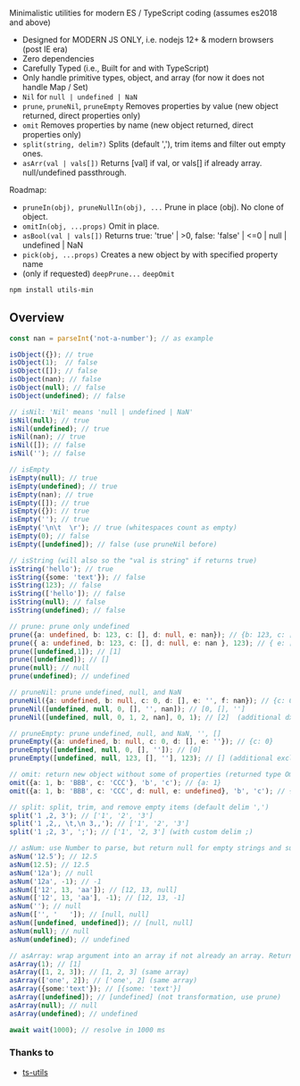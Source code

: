 
Minimalistic utilities for modern ES / TypeScript coding (assumes es2018 and above)

- Designed for MODERN JS ONLY, i.e. nodejs 12+ & modern browsers (post IE era)
- Zero dependencies
- Carefully Typed (i.e., Built for and with TypeScript)
- Only handle primitive types, object, and array (for now it does not handle Map / Set)
- `Nil` for `null | undefined | NaN`
- `prune`, `pruneNil`, `pruneEmpty` Removes properties by value (new object returned, direct properties only)
- `omit` Removes properties by name (new object returned, direct properties only)
- `split(string, delim?)` Splits (default ','), trim items and filter out empty ones.
- `asArr(val | vals[])` Returns [val] if val, or vals[] if already array. null/undefined passthrough.


Roadmap: 
- `pruneIn(obj), pruneNullIn(obj), ...` Prune in place (obj). No clone of object. 
- `omitIn(obj, ...props)` Omit in place.
- `asBool(val | vals[])` Returns true: 'true' | >0, false: 'false' | <=0 | null | undefined | NaN
- `pick(obj, ...props)` Creates a new object by with specified property name
- (only if requested) `deepPrune...` `deepOmit`


```sh
npm install utils-min
```

## Overview


```ts
const nan = parseInt('not-a-number'); // as example

isObject({}); // true
isObject(1);  // false
isObject([]); // false
isObject(nan); // false
isObject(null); // false
isObject(undefined); // false

// isNil: 'Nil' means 'null | undefined | NaN'
isNil(null); // true
isNil(undefined); // true
isNil(nan); // true
isNil([]); // false
isNil(''); // false

// isEmpty
isEmpty(null); // true
isEmpty(undefined); // true
isEmpty(nan); // true
isEmpty([]); // true
isEmpty({}): // true
isEmpty(''); // true
isEmpty('\n\t  \r'); // true (whitespaces count as empty)
isEmpty(0); // false
isEmpty([undefined]); // false (use pruneNil before)

// isString (will also so the "val is string" if returns true)
isString('hello'); // true 
isString({some: 'text'}); // false 
isString(123); // false 
isString(['hello']); // false 
isString(null); // false
isString(undefined); // false 

// prune: prune only undefined
prune({a: undefined, b: 123, c: [], d: null, e: nan}); // {b: 123, c: [], d: null, c: nan}
prune({ a: undefined, b: 123, c: [], d: null, e: nan }, 123); // { e: [], f: '' } (with additional exclude 123)
prune([undefined,1]); // [1]
prune([undefined]); // []
prune(null); // null
prune(undefined); // undefined

// pruneNil: prune undefined, null, and NaN
pruneNil({a: undefined, b: null, c: 0, d: [], e: '', f: nan}); // {c: 0, d: [], e: ''}
pruneNil([undefined, null, 0, [], '', nan]); // [0, [], '']
pruneNil([undefined, null, 0, 1, 2, nan], 0, 1); // [2]  (additional dxcludes 0 and 1)

// pruneEmpty: prune undefined, null, and NaN, '', []
pruneEmpty({a: undefined, b: null, c: 0, d: [], e: ''}); // {c: 0}
pruneEmpty([undefined, null, 0, [], '']); // [0]
pruneEmpty([undefined, null, 123, [], ''], 123); // [] (additional exclude 123)

// omit: return new object without some of properties (returned type Omit<T, K extends Extract<keyof T, string>>)
omit({a: 1, b: 'BBB', c: 'CCC'}, 'b', 'c'); // {a: 1}
omit({a: 1, b: 'BBB', c: 'CCC', d: null, e: undefined}, 'b', 'c'); // {a: 1, d: null, e: undefined}

// split: split, trim, and remove empty items (default delim ',')
split('1 ,2, 3'); // ['1', '2', '3']
split('1 ,2,, \t,\n 3,,'); // ['1', '2', '3']
split('1 ;2, 3', ';'); // ['1', '2, 3'] (with custom delim ;)

// asNum: use Number to parse, but return null for empty strings and support array.
asNum('12.5'); // 12.5
asNum(12.5); // 12.5
asNum('12a'); // null
asNum('12a', -1); // -1
asNum(['12', 13, 'aa']); // [12, 13, null]
asNum(['12', 13, 'aa'], -1); // [12, 13, -1]
asNum(''); // null
asNum(['', '   ']); // [null, null]
asNum([undefined, undefined]); // [null, null]
asNum(null); // null
asNum(undefined); // undefined

// asArray: wrap argument into an array if not already an array. Returns correct TS type.
asArray(1); // [1]
asArray([1, 2, 3]); // [1, 2, 3] (same array)
asArray(['one', 2]); // ['one', 2] (same array)
asArray({some:'text'}); // [{some: 'text'}]
asArray([undefined]); // [undefined] (not transformation, use prune)
asArray(null); // null
asArray(undefined); // undefined

await wait(1000); // resolve in 1000 ms
```


### Thanks to

- [ts-utils](https://www.npmjs.com/package/ts-utils)

